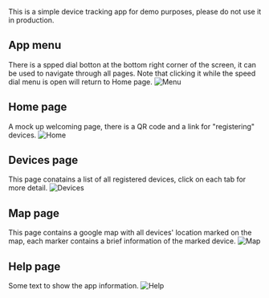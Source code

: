 This is a simple device tracking app for demo purposes, please do not use it in production.

## App menu
There is a spped dial botton at the bottom right corner of the screen, it can be used to navigate through all pages. Note that clicking it while the speed dial menu is open will return to Home page.
![Menu](./showcase/sppedDial.jpg)

## Home page
A mock up welcoming page, there is a QR code and a link for "registering" devices.
![Home](./showcase/home.jpg)

## Devices page
This page conatains a list of all registered devices, click on each tab for more detail.
![Devices](./showcase/devices.jpg)

## Map page
This page contains a google map with all devices' location marked on the map, each marker contains a brief information of the marked device.
![Map](./showcase/map.jpg)

## Help page
Some text to show the app information.
![Help](./showcase/help.jpg)
